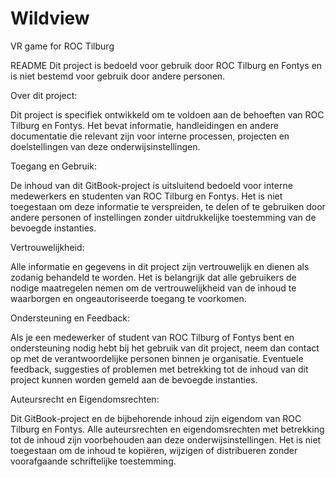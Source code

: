 # Wildview
VR game for ROC Tilburg

README
Dit project is bedoeld voor gebruik door ROC Tilburg en Fontys en is niet bestemd voor gebruik door andere personen.

Over dit project:

Dit project is specifiek ontwikkeld om te voldoen aan de behoeften van ROC Tilburg en Fontys. Het bevat informatie, handleidingen en andere documentatie die relevant zijn voor interne processen, projecten en doelstellingen van deze onderwijsinstellingen.

Toegang en Gebruik:

De inhoud van dit GitBook-project is uitsluitend bedoeld voor interne medewerkers en studenten van ROC Tilburg en Fontys. Het is niet toegestaan om deze informatie te verspreiden, te delen of te gebruiken door andere personen of instellingen zonder uitdrukkelijke toestemming van de bevoegde instanties.

Vertrouwelijkheid:

Alle informatie en gegevens in dit project zijn vertrouwelijk en dienen als zodanig behandeld te worden. Het is belangrijk dat alle gebruikers de nodige maatregelen nemen om de vertrouwelijkheid van de inhoud te waarborgen en ongeautoriseerde toegang te voorkomen.

Ondersteuning en Feedback:

Als je een medewerker of student van ROC Tilburg of Fontys bent en ondersteuning nodig hebt bij het gebruik van dit project, neem dan contact op met de verantwoordelijke personen binnen je organisatie. Eventuele feedback, suggesties of problemen met betrekking tot de inhoud van dit project kunnen worden gemeld aan de bevoegde instanties.

Auteursrecht en Eigendomsrechten:

Dit GitBook-project en de bijbehorende inhoud zijn eigendom van ROC Tilburg en Fontys. Alle auteursrechten en eigendomsrechten met betrekking tot de inhoud zijn voorbehouden aan deze onderwijsinstellingen. Het is niet toegestaan om de inhoud te kopiëren, wijzigen of distribueren zonder voorafgaande schriftelijke toestemming.

